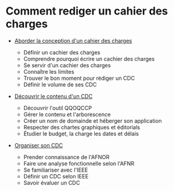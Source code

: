 # Comment rediger un cahier des charges

- [Aborder la conception d'un cahier des charges](Start.md)
  - Définir un cachier des charges
  - Comprendre pourquoi écrire un cachier des charges
  - Se servir d'un cachier des charges
  - Connaître les limites
  - Trouver le bon moment pour rédiger un CDC
  - Définir le volume de ses CDC

- [Découvrir le contenu d'un CDC](Decouverte.md)
  - Découvrir l'outil QQOQCCP
  - Gérer le contenu et l'arborescence
  - Créer un nom de domainde et héberger son application
  - Respecter des chartes graphiques et éditorials
  - Étudier le budget, la charge les dates et délais

- [Organiser son CDC](Orga.md)
  - Prender connaissance de l'AFNOR
  - Faire une analyse fonctionnelle selon l'AFNR
  - Se familiariser avec l'IEEE
  - Définir un CDC selon IEEE
  - Savoir évaluer un CDC

